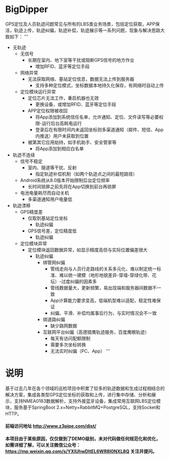 # BigDipper
GPS定位及人员轨迹问题常见与所有的LBS类业务场景，包括定位获取，APP保活，轨迹上传，轨迹纠偏，轨迹补偿，轨迹展示等一系列问题，现象与解决思路大致如下：
 '''
- 无轨迹
  - 无信号
    - 长期在室内、地下室等干扰或阻断GPS信号的地方作业
      - 增加RFID、蓝牙等定位手段
  - 网络异常
    - 无法获取网络、基站定位信息，数据无法上传到服务器
      - 支持多种定位模式，坐标数据本地持久化保存，有网络时自动上传
  - 定位模块运行异常
    - 定位芯片无法工作，重启机器也无效
      - 更换设备，或增加RFID、蓝牙等定位手段
    - APP定位权限被收回
      - 将App添加到系统信任名单，允许通知、定位、文件读写等必要权限-运行后台高耗电运行
      - 登录后在有限时间内未返回坐标则多渠道通知（邮件、短信、App内推送）用户未获取到位置
    - 被第其它应用劫持，如手机助手、安全管家等
      - 将App添加到相应白名单
- 轨迹不连续
  - 信号不稳定
    - 室内、隧道等干扰、反射
      - 指定轨迹补偿机制（如两个轨迹点之间的最短路径）
  - Android系统从8.0版本开始限制后台定位频率
    - 长时间锁屏之前先将在App切换到前台再锁屏
  - 电池电量耗尽而自动关机
    - 多渠道通知用户电量低
- 轨迹漂移
  - GPS精度差
    - 仅取到基站定位坐标
      - 轨迹纠偏
    - GPS信号差，定位精度低
      - 轨迹纠偏
  - 定位模块异常
    - 定位模块返回数据异常，如显示精度高但与实际位置偏差很大
      - 轨迹纠偏
        - 绑管网纠偏
          - 管线走向与人员行走路线的关系多元化、难以制定统一标准、难以统一建模（地形地貌差异-穿墙-穿绿化带、花坛）-过度纠偏的因素多
          - 管线数据量大，更新频繁，易出现端和服务器间数据不一致
          - App计算能力要求变高，低端机型难以适配，稳定性难保证
          - 纠偏、平滑、补偿均属事后行为，与实时情况会不一致
        - 绑道路纠偏
          - 缺少路网数据
        - 互联网平台纠偏（高德猎鹰轨迹服务，百度鹰眼轨迹）
          - 每天有访问配额限制
          - 需要多次坐标转换
          - 无法实时纠偏（PC、App）
'''
            
# 说明
基于过去几年在各个领域的巡检项目中积累了较多的轨迹数据和生成过程相结合的解决方案，集成各类型GPS定位坐标的获取和上传，进行集中存储、分析和展示，支持NMEA0183数据解析，支持外接蓝牙设备，集成常用互联网LBS定位模块，服务基于SpringBoot 2.x+Netty+RabbitMQ+PostgreSQL，支持Socket和HTTP。
#### 前端访问地址 http://www.z3pipe.com/dist/ 
#### 本项目由于某些原因，仅仅做到了DEMO级别，未对代码做任何规范化和优化，如需详细了解，可以关注微信公众号：https://mp.weixin.qq.com/s/YXlUhwDltEL6WR8l0NXL8Q  关注并提问。
